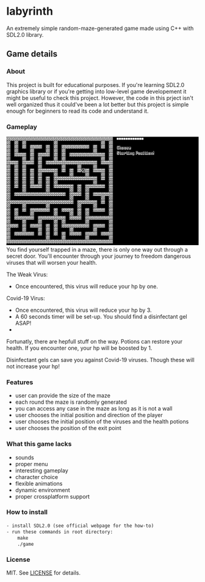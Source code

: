 # labyrinth
An extremely simple random-maze-generated game made using C++ with SDL2.0 library.

## Game details
### About
This project is built for educational purposes. If you're learning SDL2.0 graphics library or if you're getting into
low-level game developement it might be useful to check this project.
However, the code in this prject isn't well organized thus it could've been a lot better but this project is simple enough for beginners
to read its code and understand it.
### Gameplay
![Gameplay GIF][gameplay_gif]
You find yourself trapped in a maze, there is only one way out through a secret door.
You'll encounter through your journey to freedom dangerous viruses that will worsen your health.

The Weak Virus:
- Once encountered, this virus will reduce your hp by one.

Covid-19 Virus:
- Once encountered, this virus will reduce your hp by 3.
- A 60 seconds timer will be set-up. You should find a disinfectant gel ASAP!
- 
Fortunatly, there are hepfull stuff on the way. Potions can restore your health. If you encounter one,
your hp will be boosted by 1.

Disinfectant gels can save you against Covid-19 viruses. Though these will not increase your hp!
    
    
### Features
- user can provide the size of the maze
- each round the maze is randomly generated
- you can access any case in the maze as long as it is not a wall
- user chooses the initial position and direction of the player
- user chooses the initial position of the viruses and the health potions
- user chooses the position of the exit point
    
### What this game lacks
  - sounds
  - proper menu
  - interesting gameplay
  - character choice
  - flexible animations
  - dynamic environment
  - proper crossplatform support

### How to install
    - install SDL2.0 (see official webpage for the how-to)
    - run these commands in root directory:
        make
        ./game
        
### License
MIT. See [LICENSE](https://github.com/walcht/labyrinth/blob/master/LICENSE.txt) for details.

[gameplay_gif]: gifs/gameplay.gif
